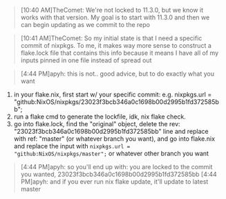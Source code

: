 > [10:40 AM]TheComet: We're not locked to 11.3.0, but we know it works with that version. My goal is to start with 11.3.0 and then we can begin updating as we commit to the repo

> [10:41 AM]TheComet: So my initial state is that I need a specific commit of nixpkgs. To me, it makes way more sense to construct a flake.lock file that contains this info because it means I have all of my inputs pinned in one file instead of spread out

> [4:44 PM]apyh: this is not.. good advice, but to do exactly what you want

1. in your flake.nix, first start w/ your specific commit: e.g. nixpkgs.url = "github:NixOS/nixpkgs/23023f3bcb346a0c1698b00d2995b1fd372585bb";
2. run a flake cmd to generate the lockfile, idk, nix flake check.
3. go into flake.lock, find the "original" object, delete the rev: "23023f3bcb346a0c1698b00d2995b1fd372585bb" line and replace with ref: "master" (or whatever branch you want), and go into flake.nix and replace the input with `nixpkgs.url = "github:NixOS/nixpkgs/master";` or whatever other branch you want

> [4:44 PM]apyh: so you'll end up with: you are locked to the commit you wanted, 23023f3bcb346a0c1698b00d2995b1fd372585bb
> [4:44 PM]apyh: and if you ever run nix flake update, it'll update to latest master
